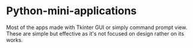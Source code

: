 # Python-mini-applications
Most of the apps made with Tkinter GUI or simply command prompt view. These are simple but effective as it's not focused on design rather on its works.
